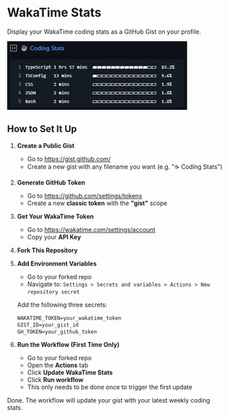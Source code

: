 # WakaTime Stats

Display your WakaTime coding stats as a GitHub Gist on your profile.

![Preview](./.github/preview.png)

## How to Set It Up

1. **Create a Public Gist**

    - Go to https://gist.github.com/
    - Create a new gist with any filename you want (e.g. "☕ Coding Stats")

2. **Generate GitHub Token**

    - Go to https://github.com/settings/tokens
    - Create a new **classic token** with the **"gist"** scope

3. **Get Your WakaTime Token**

    - Go to https://wakatime.com/settings/account
    - Copy your **API Key**

4. **Fork This Repository**

5. **Add Environment Variables**

    - Go to your forked repo
    - Navigate to: `Settings > Secrets and variables > Actions > New repository secret`

    Add the following three secrets:

    ```
    WAKATIME_TOKEN=your_wakatime_token
    GIST_ID=your_gist_id
    GH_TOKEN=your_github_token
    ```
6. **Run the Workflow (First Time Only)**
    - Go to your forked repo
    - Open the **Actions** tab
    - Click **Update WakaTime Stats**
    - Click **Run workflow**
    - This only needs to be done once to trigger the first update

Done. The workflow will update your gist with your latest weekly coding stats.
